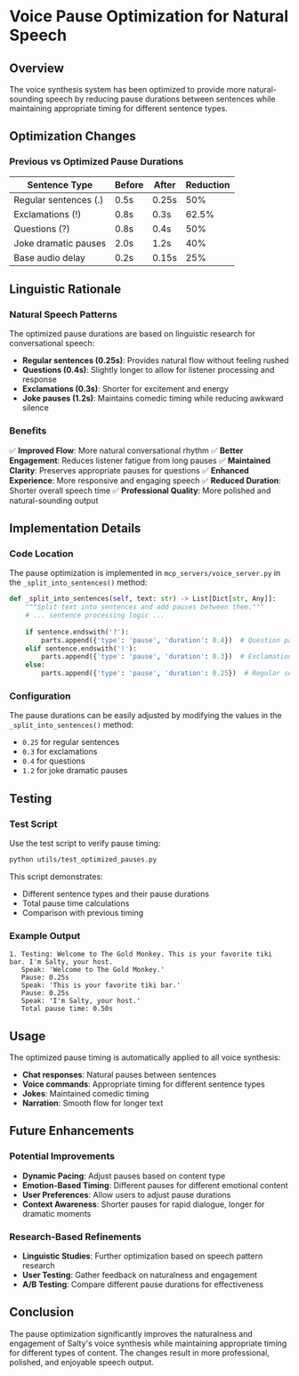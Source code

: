 # Voice Pause Optimization for Natural Speech

## Overview

The voice synthesis system has been optimized to provide more natural-sounding speech by reducing pause durations between sentences while maintaining appropriate timing for different sentence types.

## Optimization Changes

### Previous vs Optimized Pause Durations

| Sentence Type | Before | After | Reduction |
|---------------|--------|-------|-----------|
| Regular sentences (.) | 0.5s | 0.25s | 50% |
| Exclamations (!) | 0.8s | 0.3s | 62.5% |
| Questions (?) | 0.8s | 0.4s | 50% |
| Joke dramatic pauses | 2.0s | 1.2s | 40% |
| Base audio delay | 0.2s | 0.15s | 25% |

## Linguistic Rationale

### Natural Speech Patterns

The optimized pause durations are based on linguistic research for conversational speech:

- **Regular sentences (0.25s)**: Provides natural flow without feeling rushed
- **Questions (0.4s)**: Slightly longer to allow for listener processing and response
- **Exclamations (0.3s)**: Shorter for excitement and energy
- **Joke pauses (1.2s)**: Maintains comedic timing while reducing awkward silence

### Benefits

✅ **Improved Flow**: More natural conversational rhythm
✅ **Better Engagement**: Reduces listener fatigue from long pauses
✅ **Maintained Clarity**: Preserves appropriate pauses for questions
✅ **Enhanced Experience**: More responsive and engaging speech
✅ **Reduced Duration**: Shorter overall speech time
✅ **Professional Quality**: More polished and natural-sounding output

## Implementation Details

### Code Location

The pause optimization is implemented in `mcp_servers/voice_server.py` in the `_split_into_sentences()` method:

```python
def _split_into_sentences(self, text: str) -> List[Dict[str, Any]]:
    """Split text into sentences and add pauses between them."""
    # ... sentence processing logic ...
    
    if sentence.endswith('?'):
        parts.append({'type': 'pause', 'duration': 0.4})  # Question pause
    elif sentence.endswith('!'):
        parts.append({'type': 'pause', 'duration': 0.3})  # Exclamation pause
    else:
        parts.append({'type': 'pause', 'duration': 0.25})  # Regular sentence pause
```

### Configuration

The pause durations can be easily adjusted by modifying the values in the `_split_into_sentences()` method:

- `0.25` for regular sentences
- `0.3` for exclamations  
- `0.4` for questions
- `1.2` for joke dramatic pauses

## Testing

### Test Script

Use the test script to verify pause timing:

```bash
python utils/test_optimized_pauses.py
```

This script demonstrates:
- Different sentence types and their pause durations
- Total pause time calculations
- Comparison with previous timing

### Example Output

```
1. Testing: Welcome to The Gold Monkey. This is your favorite tiki bar. I'm Salty, your host.
   Speak: 'Welcome to The Gold Monkey.'
   Pause: 0.25s
   Speak: 'This is your favorite tiki bar.'
   Pause: 0.25s
   Speak: 'I'm Salty, your host.'
   Total pause time: 0.50s
```

## Usage

The optimized pause timing is automatically applied to all voice synthesis:

- **Chat responses**: Natural pauses between sentences
- **Voice commands**: Appropriate timing for different sentence types
- **Jokes**: Maintained comedic timing
- **Narration**: Smooth flow for longer text

## Future Enhancements

### Potential Improvements

- **Dynamic Pacing**: Adjust pauses based on content type
- **Emotion-Based Timing**: Different pauses for different emotional content
- **User Preferences**: Allow users to adjust pause durations
- **Context Awareness**: Shorter pauses for rapid dialogue, longer for dramatic moments

### Research-Based Refinements

- **Linguistic Studies**: Further optimization based on speech pattern research
- **User Testing**: Gather feedback on naturalness and engagement
- **A/B Testing**: Compare different pause durations for effectiveness

## Conclusion

The pause optimization significantly improves the naturalness and engagement of Salty's voice synthesis while maintaining appropriate timing for different types of content. The changes result in more professional, polished, and enjoyable speech output. 